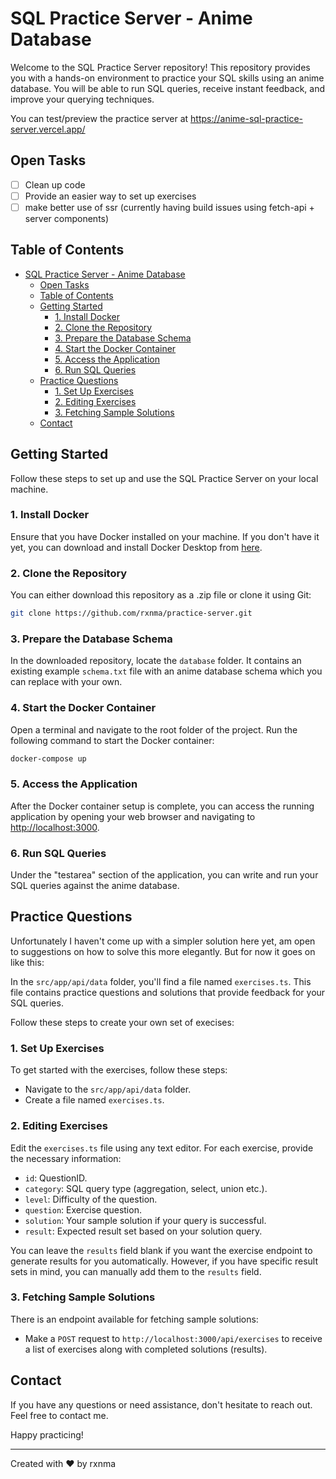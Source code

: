 # SQL Practice Server - Anime Database

Welcome to the SQL Practice Server repository! This repository provides you with a hands-on environment to practice your SQL skills using an anime database. You will be able to run SQL queries, receive instant feedback, and improve your querying techniques.

You can test/preview the practice server at https://anime-sql-practice-server.vercel.app/

## Open Tasks

- [ ] Clean up code
- [ ] Provide an easier way to set up exercises
- [ ] make better use of ssr (currently having build issues using fetch-api + server components)

## Table of Contents

- [SQL Practice Server - Anime Database](#sql-practice-server---anime-database)
  - [Open Tasks](#open-tasks)
  - [Table of Contents](#table-of-contents)
  - [Getting Started](#getting-started)
    - [1. Install Docker](#1-install-docker)
    - [2. Clone the Repository](#2-clone-the-repository)
    - [3. Prepare the Database Schema](#3-prepare-the-database-schema)
    - [4. Start the Docker Container](#4-start-the-docker-container)
    - [5. Access the Application](#5-access-the-application)
    - [6. Run SQL Queries](#6-run-sql-queries)
  - [Practice Questions](#practice-questions)
    - [1. Set Up Exercises](#1-set-up-exercises)
    - [2. Editing Exercises](#2-editing-exercises)
    - [3. Fetching Sample Solutions](#3-fetching-sample-solutions)
  - [Contact](#contact)

## Getting Started

Follow these steps to set up and use the SQL Practice Server on your local machine.

### 1. Install Docker

Ensure that you have Docker installed on your machine. If you don't have it yet, you can download and install Docker Desktop from [here](https://www.docker.com/products/docker-desktop).

### 2. Clone the Repository

You can either download this repository as a .zip file or clone it using Git:

```bash
git clone https://github.com/rxnma/practice-server.git
```

### 3. Prepare the Database Schema

In the downloaded repository, locate the `database` folder. It contains an existing example `schema.txt` file with an anime database schema which you can replace with your own.

### 4. Start the Docker Container

Open a terminal and navigate to the root folder of the project. Run the following command to start the Docker container:

```bash
docker-compose up
```

### 5. Access the Application

After the Docker container setup is complete, you can access the running application by opening your web browser and navigating to [http://localhost:3000](http://localhost:3000).

### 6. Run SQL Queries

Under the "testarea" section of the application, you can write and run your SQL queries against the anime database.

## Practice Questions

Unfortunately I haven't come up with a simpler solution here yet, am open to suggestions on how to solve this more elegantly. But for now it goes on like this:

In the `src/app/api/data` folder, you'll find a file named `exercises.ts`. This file contains practice questions and solutions that provide feedback for your SQL queries.

Follow these steps to create your own set of execises:

### 1. Set Up Exercises

To get started with the exercises, follow these steps:

- Navigate to the `src/app/api/data` folder.
- Create a file named `exercises.ts`.

### 2. Editing Exercises

Edit the `exercises.ts` file using any text editor. For each exercise, provide the necessary information:

- `id`: QuestionID.
- `category`: SQL query type (aggregation, select, union etc.).
- `level`: Difficulty of the question.
- `question`: Exercise question.
- `solution`: Your sample solution if your query is successful.
- `result`: Expected result set based on your solution query.

You can leave the `results` field blank if you want the exercise endpoint to generate results for you automatically. However, if you have specific result sets in mind, you can manually add them to the `results` field.

### 3. Fetching Sample Solutions

There is an endpoint available for fetching sample solutions:

- Make a `POST` request to `http://localhost:3000/api/exercises` to receive a list of exercises along with completed solutions (results).

## Contact

If you have any questions or need assistance, don't hesitate to reach out. Feel free to contact me.

Happy practicing!

---

Created with ❤️ by rxnma
